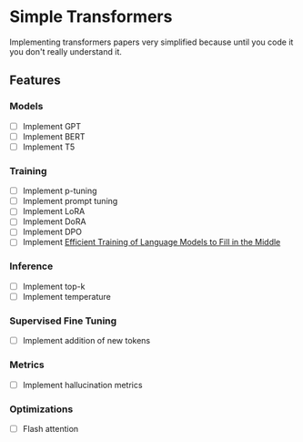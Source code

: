 # Simple Transformers
Implementing transformers papers very simplified because until you code it you don't really understand it.

## Features

### Models
- [ ] Implement GPT
- [ ] Implement BERT
- [ ] Implement T5

### Training
- [ ] Implement p-tuning
- [ ] Implement prompt tuning
- [ ] Implement LoRA
- [ ] Implement DoRA
- [ ] Implement DPO
- [ ] Implement [Efficient Training of Language Models to Fill in the Middle](https://arxiv.org/pdf/2207.14255.pdf)

### Inference
- [ ] Implement top-k
- [ ] Implement temperature

### Supervised Fine Tuning
- [ ] Implement addition of new tokens

### Metrics
- [ ] Implement hallucination metrics

### Optimizations
- [ ] Flash attention


